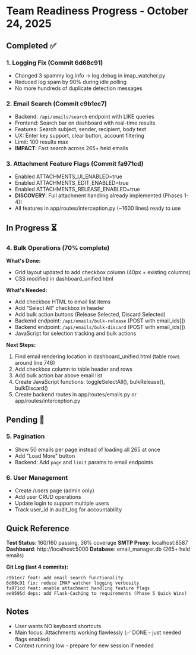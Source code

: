 # Team Readiness Progress - October 24, 2025

## Completed ✅

### 1. Logging Fix (Commit 6d68c91)
- Changed 3 spammy log.info → log.debug in imap_watcher.py
- Reduced log spam by 90% during idle polling
- No more hundreds of duplicate detection messages

### 2. Email Search (Commit c9b1ec7)
- Backend: `/api/emails/search` endpoint with LIKE queries
- Frontend: Search bar on dashboard with real-time results
- Features: Search subject, sender, recipient, body text
- UX: Enter key support, clear button, account filtering
- Limit: 100 results max
- **IMPACT**: Fast search across 265+ held emails

### 3. Attachment Feature Flags (Commit fa971cd)
- Enabled ATTACHMENTS_UI_ENABLED=true
- Enabled ATTACHMENTS_EDIT_ENABLED=true
- Enabled ATTACHMENTS_RELEASE_ENABLED=true
- **DISCOVERY**: Full attachment handling already implemented (Phases 1-4)!
- All features in app/routes/interception.py (~1600 lines) ready to use

## In Progress ⏳

### 4. Bulk Operations (70% complete)
**What's Done:**
- Grid layout updated to add checkbox column (40px + existing columns)
- CSS modified in dashboard_unified.html

**What's Needed:**
- Add checkbox HTML to email list items
- Add "Select All" checkbox in header
- Add bulk action buttons (Release Selected, Discard Selected)
- Backend endpoint: `/api/emails/bulk-release` (POST with email_ids[])
- Backend endpoint: `/api/emails/bulk-discard` (POST with email_ids[])
- JavaScript for selection tracking and bulk actions

**Next Steps:**
1. Find email rendering location in dashboard_unified.html (table rows around line 746)
2. Add checkbox column to table header and rows
3. Add bulk action bar above email list
4. Create JavaScript functions: toggleSelectAll(), bulkRelease(), bulkDiscard()
5. Create backend routes in app/routes/emails.py or app/routes/interception.py

## Pending 📝

### 5. Pagination
- Show 50 emails per page instead of loading all 265 at once
- Add "Load More" button
- Backend: Add `page` and `limit` params to email endpoints

### 6. User Management
- Create /users page (admin only)
- Add user CRUD operations
- Update login to support multiple users
- Track user_id in audit_log for accountability

## Quick Reference

**Test Status**: 160/160 passing, 36% coverage
**SMTP Proxy**: localhost:8587
**Dashboard**: http://localhost:5000
**Database**: email_manager.db (265+ held emails)

**Git Log (last 4 commits):**
```
c9b1ec7 feat: add email search functionality
6d68c91 fix: reduce IMAP watcher logging verbosity
fa971cd feat: enable attachment handling feature flags
ee9595d deps: add Flask-Caching to requirements (Phase 5 Quick Wins)
```

## Notes

- User wants NO keyboard shortcuts
- Main focus: Attachments working flawlessly (✅ DONE - just needed flags enabled)
- Context running low - prepare for new session if needed
